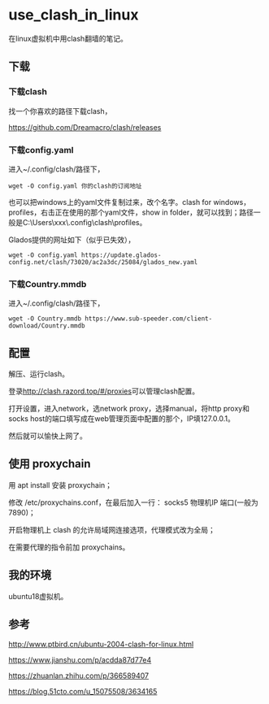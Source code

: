 # use_clash_in_linux

在linux虚拟机中用clash翻墙的笔记。

## 下载

### 下载clash

找一个你喜欢的路径下载clash，

<https://github.com/Dreamacro/clash/releases>

### 下载config.yaml

进入~/.config/clash/路径下，

```
wget -O config.yaml 你的clash的订阅地址
```

也可以把windows上的yaml文件复制过来，改个名字。clash for windows，profiles，右击正在使用的那个yaml文件，show in folder，就可以找到；路径一般是C:\Users\xxx\\.config\clash\profiles。

Glados提供的网址如下（似乎已失效），

```
wget -O config.yaml https://update.glados-config.net/clash/73020/ac2a3dc/25084/glados_new.yaml
```

### 下载Country.mmdb

进入~/.config/clash/路径下，

```
wget -O Country.mmdb https://www.sub-speeder.com/client-download/Country.mmdb
```

## 配置

解压、运行clash。

登录<http://clash.razord.top/#/proxies>可以管理clash配置。

打开设置，进入network，选network proxy，选择manual，将http proxy和socks host的端口填写成在web管理页面中配置的那个，IP填127.0.0.1。

然后就可以愉快上网了。

## 使用 proxychain

用 apt install 安装 proxychain；

修改 /etc/proxychains.conf，在最后加入一行： socks5 物理机IP 端口(一般为7890)；

开启物理机上 clash 的允许局域网连接选项，代理模式改为全局；

在需要代理的指令前加 proxychains。

## 我的环境

ubuntu18虚拟机。

## 参考

<http://www.ptbird.cn/ubuntu-2004-clash-for-linux.html>

<https://www.jianshu.com/p/acdda87d77e4>

<https://zhuanlan.zhihu.com/p/366589407>

<https://blog.51cto.com/u_15075508/3634165>